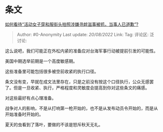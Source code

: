 # 条文
[如何看待“活动女子穿和服街头拍照涉嫌寻衅滋事被抓，当事人已道歉”?](https://www.zhihu.com/question/548548839/answer/2632788537)

> Author: #0-Anonymity
> Last update: *20/08/2022*
> Link:
> Tag:
> 评论区:
> 泛讨论:

这么说吧，我们可能正在外松内紧的准备应对台海军事行动被提前引发的可能性。

美国中期选举前期是一个高度敏感期。

这些准备里可能包括很多被空前收紧的执行口径。

条文没有变，早就在成文法里存在，只是之前没有按这个口径执行，公众无感罢了。但是一旦收紧、执行，严格程度和灵敏度会提高到你对这些条文的痛感。

对这些最好有点心理准备。

战争对人的影响，不是从打响第一枪开始的，也不是从发布动员令开始的，而是从开始准备时开始的。

夏天的虫看到了落叶，要做的不该是怒斥秋天无礼。
